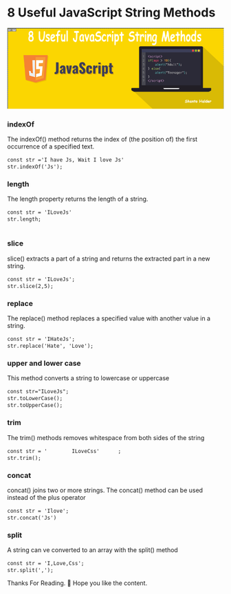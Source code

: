 #  8 Useful JavaScript String Methods


![screenshots of example app](/images/screenshots@1x.png)


### indexOf

The indexOf() method returns the index of (the position of) the first occurrence of a specified text.

```
const str ='I have Js, Wait I love Js'
str.indexOf('Js');

```

### length

The length property returns the length of a string.

```
const str = 'ILoveJs'
str.length;


```

### slice

slice() extracts a part of a string and returns the extracted part in a new string.

```
const str = 'ILoveJs';
str.slice(2,5);

```

### replace

The replace() method replaces a specified value with another value in a string.

```
const str = 'IHateJs';
str.replace('Hate', 'Love'); 

```

### upper and lower case

This method converts a string to lowercase or uppercase

```
const str="ILoveJs";
str.toLowerCase();
str.toUpperCase();

```


### trim

The trim() methods removes whitespace from both sides of the string

```
const str = '        ILoveCss'      ;
str.trim(); 

```

### concat

concat() joins two or more strings. The concat() method can be used instead of the plus operator

```
const str = 'Ilove';
str.concat('Js')

```

### split

A string can ve converted to an array with the split() method

```
const str = 'I,Love,Css'; 
str.split(',');

```


Thanks For Reading. 🙂 Hope you like the content.
